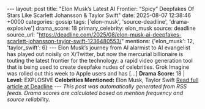 --- layout: post title: "Elon Musk’s Latest AI Frontier: “Spicy” Deepfakes Of Stars Like Scarlett Johansson & Taylor Swift" date: 2025-08-07 12:38:46 +0000 categories: gossip tags: ['elon-musk', 'source-deadline', 'drama-explosive'] drama_score: 18 primary_celebrity: elon_musk source: deadline source_url: "https://deadline.com/2025/08/elon-musk-ai-deepfakes-scarlett-johansson-taylor-swift-1236480553/" mentions: {'elon_musk': 12, 'taylor_swift': 6} --- Elon Musk’s journey from AI alarmist to AI evangelist has played out noisily on X/Twitter, but now the mercurial billionaire is touting the latest frontier for the technology: a rapid video generation tool that is being used to create deepfake nudes of celebrities. Grok Imagine was rolled out this week to Apple users and has […] **Drama Score:** 18 | **Level:** EXPLOSIVE **Celebrities Mentioned:** Elon Musk, Taylor Swift [Read full article at Deadline](https://deadline.com/2025/08/elon-musk-ai-deepfakes-scarlett-johansson-taylor-swift-1236480553/) --- *This post was automatically generated from RSS feeds. Drama scores are calculated based on mention frequency and source reliability.*